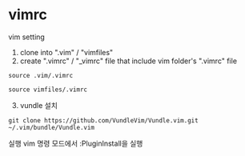 # vimrc
vim setting

1. clone into ".vim" / "vimfiles"
2. create ".vimrc" / "_vimrc" file that include vim folder's ".vimrc" file
```
source .vim/.vimrc
```

```
source vimfiles/.vimrc
```
3. vundle 설치
```
git clone https://github.com/VundleVim/Vundle.vim.git ~/.vim/bundle/Vundle.vim

```
실행
vim 명령 모드에서 :PluginInstall을 실행
